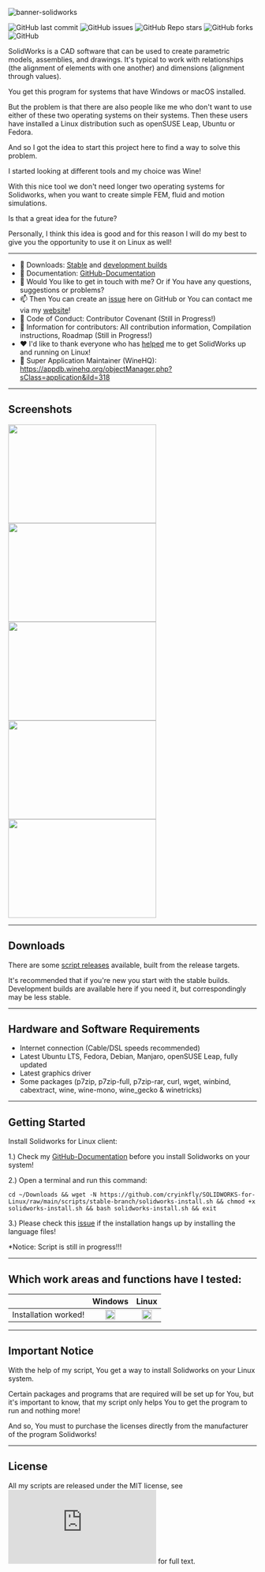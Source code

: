 ![banner-solidworks](https://user-images.githubusercontent.com/79079633/127905775-f3b47b1e-91a0-40a1-8842-c21a311e8221.png)

![GitHub last commit](https://img.shields.io/github/last-commit/cryinkfly/SOLIDWORKS-Linux-Wine-Version-?style=for-the-badge)
![GitHub issues](https://img.shields.io/github/issues-raw/cryinkfly/SOLIDWORKS-Linux-Wine-Version-?style=for-the-badge)
![GitHub Repo stars](https://img.shields.io/github/stars/cryinkfly/SOLIDWORKS-Linux-Wine-Version-?style=for-the-badge)
![GitHub forks](https://img.shields.io/github/forks/cryinkfly/SOLIDWORKS-Linux-Wine-Version-?style=for-the-badge)
![GitHub](https://img.shields.io/github/license/cryinkfly/SOLIDWORKS-Linux-Wine-Version-?style=for-the-badge)

SolidWorks is a CAD software that can be used to create parametric models, assemblies, and drawings. It's typical to work with relationships (the alignment of elements with one another) and dimensions (alignment through values).

You get this program for systems that have Windows or macOS installed.

But the problem is that there are also people like me who don't want to use either of these two operating systems on their systems. Then these users have installed a Linux distribution such as openSUSE Leap, Ubuntu or Fedora.

And so I got the idea to start this project here to find a way to solve this problem. 

I started looking at different tools and my choice was Wine! 

With this nice tool we don't need longer two operating systems for Solidworks, when you want to create simple FEM, fluid and motion simulations.

Is that a great idea for the future?

Personally, I think this idea is good and for this reason I will do my best to give you the opportunity to use it on Linux as well!

---

  - 📂 Downloads: [Stable](https://github.com/cryinkfly/SOLIDWORKS-Linux-Wine-Version-/tree/main/scripts/stable-branch) and [development builds](https://github.com/cryinkfly/SOLIDWORKS-Linux-Wine-Version-/tree/main/scripts/development-branch)
  - 📔 Documentation: [GitHub-Documentation](https://github.com/cryinkfly/SOLIDWORKS-Linux-Wine-Version-/wiki/Documentation)
  - 💬 Would You like to get in touch with me? Or if You have any questions, suggestions or problems?
  - 📫 Then You can create an [issue](https://github.com/cryinkfly/SOLIDWORKS-Linux-Wine-Version-/issues) here on GitHub or You can contact me via my <a href="https://cryinkfly.com/legal-notice/">website</a>!
  - 📜 Code of Conduct: Contributor Covenant (Still in Progress!)
  - 📖 Information for contributors: All contribution information, Compilation instructions, Roadmap (Still in Progress!)
  - ❤️ I'd like to thank everyone who has [helped](https://github.com/cryinkfly/SOLIDWORKS-Linux-Wine-Version-/blob/main/COMMUNITY.md) me to get SolidWorks up and running on Linux!
  - 🍷 Super Application Maintainer (WineHQ): https://appdb.winehq.org/objectManager.php?sClass=application&iId=318

---

## Screenshots
<div>
<img src="https://user-images.githubusercontent.com/79079633/118688257-2e3d0e80-b806-11eb-825f-0b245f700c78.png" width="300px" height="200px">
<img src="https://raw.githubusercontent.com/cryinkfly/SOLIDWORKS-Linux-Wine-Version-/main/files/images/SolidNetWork%20License%20Manager%20Client%202020/network-manager-license.png" width="300px" height="200px">
</div>
<div>
<img src="https://user-images.githubusercontent.com/79079633/135744318-8db41136-30a0-4809-aa70-8e6a2983a90f.png" width="300px" height="200px">
<img src="https://user-images.githubusercontent.com/79079633/135744308-6a255df8-f1b5-4423-8597-fca87f14d5bf.png" width="300px" height="200px">
</div>
<div>
<img src="https://raw.githubusercontent.com/cryinkfly/SOLIDWORKS-Linux-Wine-Version-/main/files/images/SOLIDWORKS%20Composer%20Player%202020/composer-player-filebrowser.png" width="300px" height="200px">
</div>

---

## Downloads

There are some [script releases](https://github.com/cryinkfly/SOLIDWORKS-Linux-Wine-Version-/tree/main/scripts) available, built from the release targets.

It's recommended that if you're new you start with the stable builds. Development builds are available here if you need it, but correspondingly may be less stable.

---

## Hardware and Software Requirements

- Internet connection (Cable/DSL speeds recommended)
- Latest Ubuntu LTS, Fedora, Debian, Manjaro, openSUSE Leap, fully updated
- Latest graphics driver
- Some packages (p7zip, p7zip-full, p7zip-rar, curl, wget, winbind, cabextract, wine, wine-mono, wine_gecko & winetricks)

---

## Getting Started

Install Solidworks for Linux client:

1.) Check my <a href="https://github.com/cryinkfly/SOLIDWORKS-Linux-Wine-Version-/wiki/Documentation">GitHub-Documentation</a> before you install Solidworks on your system!

2.) Open a terminal and run this command:

    cd ~/Downloads && wget -N https://github.com/cryinkfly/SOLIDWORKS-for-Linux/raw/main/scripts/stable-branch/solidworks-install.sh && chmod +x solidworks-install.sh && bash solidworks-install.sh && exit

3.) Please check this [issue](https://github.com/cryinkfly/SOLIDWORKS-Linux-Wine-Version-/issues/3) if the installation hangs up by installing the language files!

*Notice: Script is still in progress!!!

---

## Which work areas and functions have I tested:

<table>
<thead>
<tr>
<th></th>
<th>Windows</th>
<th>Linux</th>
</tr>
</thead>
<tbody>
<tr>
<td>Installation worked!</td>
<td style="text-align: center;"><g-emoji class="g-emoji" alias="heavy_check_mark" fallback-src="https://github.githubassets.com/images/icons/emoji/unicode/2714.png"><img class="emoji" alt="heavy_check_mark" src="https://github.githubassets.com/images/icons/emoji/unicode/2714.png" width="20" height="20"></g-emoji></td>
<td style="text-align: center;"><g-emoji class="g-emoji" alias="heavy_check_mark" fallback-src="https://github.githubassets.com/images/icons/emoji/unicode/2714.png"><img class="emoji" alt="heavy_check_mark" src="https://github.githubassets.com/images/icons/emoji/unicode/2714.png" width="20" height="20"></g-emoji></td>
</tbody>
</table>

---

## Important Notice

With the help of my script, You get a way to install Solidworks on your Linux system. 

Certain packages and programs that are required will be set up for You, but it's important to know, that my script only helps You to get the program to run and nothing more! 

And so, You must to purchase the licenses directly from the manufacturer of the program Solidworks!

---

## License

All my scripts are released under the MIT license, see ![LICENSE.md](https://github.com/cryinkfly/SOLIDWORKS-Linux-Wine-Version-/blob/main/LICENSE.md) for full text.


